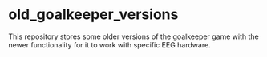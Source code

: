 # old_goalkeeper_versions

This repository stores some older versions of the goalkeeper game with the newer functionality for it to work with specific EEG hardware.
